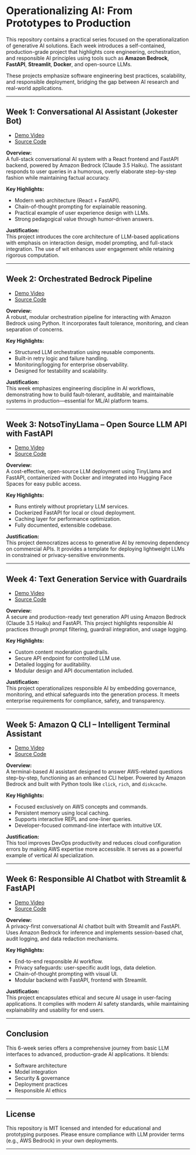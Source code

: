 # Operationalizing AI: From Prototypes to Production

This repository contains a practical series focused on the operationalization of generative AI solutions. Each week introduces a self-contained, production-grade project that highlights core engineering, orchestration, and responsible AI principles using tools such as **Amazon Bedrock**, **FastAPI**, **Streamlit**, **Docker**, and open-source LLMs.

These projects emphasize software engineering best practices, scalability, and responsible deployment, bridging the gap between AI research and real-world applications.

---

## Week 1: Conversational AI Assistant (Jokester Bot)

- [Demo Video](https://youtu.be/2wBhRpdt0Ss)
- [Source Code](https://github.com/AkhilByteWrangler/operationalizing-ai/tree/main/week_1/conversational-ai-assistant)

**Overview:**  
A full-stack conversational AI system with a React frontend and FastAPI backend, powered by Amazon Bedrock (Claude 3.5 Haiku). The assistant responds to user queries in a humorous, overly elaborate step-by-step fashion while maintaining factual accuracy.

**Key Highlights:**
- Modern web architecture (React + FastAPI).
- Chain-of-thought prompting for explainable reasoning.
- Practical example of user experience design with LLMs.
- Strong pedagogical value through humor-driven answers.

**Justification:**  
This project introduces the core architecture of LLM-based applications with emphasis on interaction design, model prompting, and full-stack integration. The use of wit enhances user engagement while retaining rigorous computation.

---

## Week 2: Orchestrated Bedrock Pipeline

- [Demo Video](https://youtu.be/89wyp1DFzes)
- [Source Code](https://github.com/AkhilByteWrangler/operationalizing-ai/tree/main/week_2)

**Overview:**  
A robust, modular orchestration pipeline for interacting with Amazon Bedrock using Python. It incorporates fault tolerance, monitoring, and clean separation of concerns.

**Key Highlights:**
- Structured LLM orchestration using reusable components.
- Built-in retry logic and failure handling.
- Monitoring/logging for enterprise observability.
- Designed for testability and scalability.

**Justification:**  
This week emphasizes engineering discipline in AI workflows, demonstrating how to build fault-tolerant, auditable, and maintainable systems in production—essential for ML/AI platform teams.

---

## Week 3: NotsoTinyLlama – Open Source LLM API with FastAPI

- [Demo Video](https://youtu.be/0h7hZVw70Hk)
- [Source Code](https://huggingface.co/spaces/akhilchint/NotsoTinyLlama-FastAPI-Application/tree/main)

**Overview:**  
A cost-effective, open-source LLM deployment using TinyLlama and FastAPI, containerized with Docker and integrated into Hugging Face Spaces for easy public access.

**Key Highlights:**
- Runs entirely without proprietary LLM services.
- Dockerized FastAPI for local or cloud deployment.
- Caching layer for performance optimization.
- Fully documented, extensible codebase.

**Justification:**  
This project democratizes access to generative AI by removing dependency on commercial APIs. It provides a template for deploying lightweight LLMs in constrained or privacy-sensitive environments.

---

## Week 4: Text Generation Service with Guardrails

- [Demo Video](https://youtu.be/mmtzuo0tams)
- [Source Code](https://github.com/AkhilByteWrangler/operationalizing-ai/tree/main/week_4)

**Overview:**  
A secure and production-ready text generation API using Amazon Bedrock (Claude 3.5 Haiku) and FastAPI. This project highlights responsible AI practices through prompt filtering, guardrail integration, and usage logging.

**Key Highlights:**
- Custom content moderation guardrails.
- Secure API endpoint for controlled LLM use.
- Detailed logging for auditability.
- Modular design and API documentation included.

**Justification:**  
This project operationalizes responsible AI by embedding governance, monitoring, and ethical safeguards into the generation process. It meets enterprise requirements for compliance, safety, and transparency.

---

## Week 5: Amazon Q CLI – Intelligent Terminal Assistant

- [Demo Video](https://youtu.be/pgJFYN7W-K4)
- [Source Code](https://github.com/AkhilByteWrangler/operationalizing-ai/tree/main/week_5)

**Overview:**  
A terminal-based AI assistant designed to answer AWS-related questions step-by-step, functioning as an enhanced CLI helper. Powered by Amazon Bedrock and built with Python tools like `click`, `rich`, and `diskcache`.

**Key Highlights:**
- Focused exclusively on AWS concepts and commands.
- Persistent memory using local caching.
- Supports interactive REPL and one-liner queries.
- Developer-focused command-line interface with intuitive UX.

**Justification:**  
This tool improves DevOps productivity and reduces cloud configuration errors by making AWS expertise more accessible. It serves as a powerful example of vertical AI specialization.

---

## Week 6: Responsible AI Chatbot with Streamlit & FastAPI

- [Demo Video](https://youtu.be/yIbas-Kdwo0)
- [Source Code](https://github.com/AkhilByteWrangler/operationalizing-ai/tree/main/week_6)

**Overview:**  
A privacy-first conversational AI chatbot built with Streamlit and FastAPI. Uses Amazon Bedrock for inference and implements session-based chat, audit logging, and data redaction mechanisms.

**Key Highlights:**
- End-to-end responsible AI workflow.
- Privacy safeguards: user-specific audit logs, data deletion.
- Chain-of-thought prompting with visual UI.
- Modular backend with FastAPI, frontend with Streamlit.

**Justification:**  
This project encapsulates ethical and secure AI usage in user-facing applications. It complies with modern AI safety standards, while maintaining explainability and usability for end users.

---

## Conclusion

This 6-week series offers a comprehensive journey from basic LLM interfaces to advanced, production-grade AI applications. It blends:

- Software architecture
- Model integration
- Security & governance
- Deployment practices
- Responsible AI ethics

---

## License

This repository is MIT licensed and intended for educational and prototyping purposes. Please ensure compliance with LLM provider terms (e.g., AWS Bedrock) in your own deployments.

---
